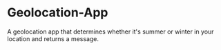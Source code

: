 # Geolocation-App
A geolocation app that determines whether it's summer or winter in your location and returns a message.
